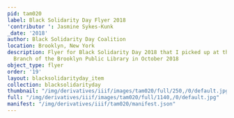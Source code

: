 ```yaml
---
pid: tam020
label: Black Solidarity Day Flyer 2018
'contributor ': Jasmine Sykes-Kunk
_date: '2018'
author: Black Solidarity Day Coalition
location: Brooklyn, New York
description: Flyer for Black Solidarity Day 2018 that I picked up at the Clinton Hill
  Branch of the Brooklyn Public Library in October 2018
object_type: flyer
order: '19'
layout: blacksolidarityday_item
collection: blacksolidarityday
thumbnail: "/img/derivatives/iiif/images/tam020/full/250,/0/default.jpg"
full: "/img/derivatives/iiif/images/tam020/full/1140,/0/default.jpg"
manifest: "/img/derivatives/iiif/tam020/manifest.json"
---
```

